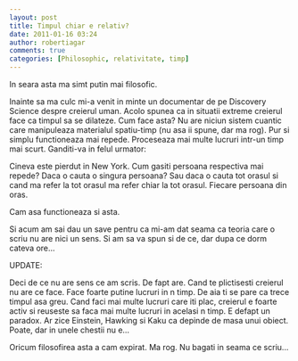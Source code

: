 ```yaml
---
layout: post
title: Timpul chiar e relativ?
date: 2011-01-16 03:24
author: robertiagar
comments: true
categories: [Philosophic, relativitate, timp]
---
```

<p>In seara asta ma simt putin mai filosofic.</p><!--more--><p>Inainte sa ma culc mi-a venit in minte un documentar de pe Discovery Science despre creierul uman. Acolo spunea ca in situatii extreme creierul face ca timpul sa se dilateze. Cum face asta? Nu are niciun sistem cuantic care manipuleaza materialul spatiu-timp (nu asa ii spune, dar ma rog). Pur si simplu functioneaza mai repede. Proceseaza mai multe lucruri intr-un timp mai scurt. Ganditi-va in felul urmator:</p>  <p>Cineva este pierdut in New York. Cum gasiti persoana respectiva mai repede? Daca o cauta o singura persoana? Sau daca o cauta tot orasul si cand ma refer la tot orasul ma refer chiar la tot orasul. Fiecare persoana din oras.</p>  <p>Cam asa functioneaza si asta.</p>  <p>Si acum am sai dau un save pentru ca mi-am dat seama ca teoria care o scriu nu are nici un sens. Si am sa va spun si de ce, dar dupa ce dorm cateva ore…</p>  <p>UPDATE:</p>  <p>Deci de ce nu are sens ce am scris. De fapt are. Cand te plictisesti creierul nu are ce face. Face foarte putine lucruri in n timp. De aia ti se pare ca trece timpul asa greu. Cand faci mai multe lucruri care iti plac, creierul e foarte activ si reuseste sa faca mai multe lucruri in acelasi n timp. E defapt un paradox. Ar zice Einstein, Hawking si Kaku ca depinde de masa unui obiect. Poate, dar in unele chestii nu e…</p>  <p>Oricum filosofirea asta a cam expirat. Ma rog. Nu bagati in seama ce scriu…</p>
